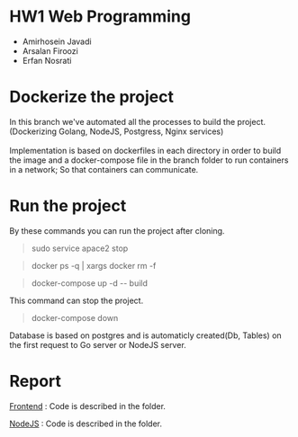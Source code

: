 # **HW1 Web Programming**

- Amirhosein Javadi
- Arsalan Firoozi 
- Erfan Nosrati
# Dockerize the project

In this branch we've automated all the processes to build the project.(Dockerizing Golang, NodeJS, Postgress, Nginx services)
<br/><br>
Implementation is based on dockerfiles in each directory in order to build the image and a docker-compose file in the branch folder to run containers in a network; So that containers can communicate. 

# Run the project 

By these commands you can run the project after cloning. 
> sudo service apace2 stop

> docker ps -q | xargs docker rm -f

> docker-compose up -d -- build

This command can stop the project.
> docker-compose down 

Database is based on postgres and is automaticly created(Db, Tables) on the first request to Go server or NodeJS server.

# Report

[Frontend](/Front/ReadMe.md) : Code is described in the folder.

[NodeJS](/NodeJS/ReadMe.md) : Code is described in the folder.
